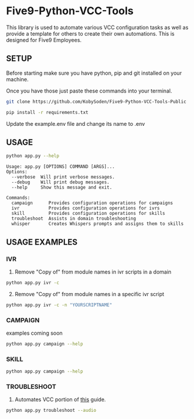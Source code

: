 # Five9-Python-VCC-Tools

This library is used to automate various VCC configuration tasks as well as provide a template for others to create their own automations. This is designed for Five9 Employees. 

## SETUP
Before starting make sure you have python, pip and git installed on your machine. 

Once you have those just paste these commands into your terminal.
```bash
git clone https://github.com/KobySoden/Five9-Python-VCC-Tools-Public
```
```bash
pip install -r requirements.txt
```
Update the example.env file and change its name to .env

## USAGE
```bash
python app.py --help
```
```text
Usage: app.py [OPTIONS] COMMAND [ARGS]...
Options:
  --verbose  Will print verbose messages.
  --debug    Will print debug messages.
  --help     Show this message and exit.

Commands:
  campaign      Provides configuration operations for campaigns
  ivr           Provides configuration operations for ivrs
  skill         Provides configuration operations for skills
  troubleshoot  Assists in domain troubleshooting
  whisper       Creates Whispers prompts and assigns them to skills
```

## USAGE EXAMPLES
### IVR 
1. Remove "Copy of" from module names in ivr scripts in a domain
```bash
python app.py ivr -c
```
2. Remove "Copy of" from module names in a specific ivr script 
```bash
python app.py ivr -c -n "YOURSCRIPTNAME"
```
### CAMPAIGN
examples coming soon
```bash
python app.py campaign --help
```
### SKILL 
```bash
python app.py campaign --help
```
### TROUBLESHOOT
1. Automates VCC portion of [this](https://fivn.sharepoint.com/sites/gts2/SitePages/Tracking-Agent-Audio-Issues.aspx) guide. 
```bash
python app.py troubleshoot --audio
```
